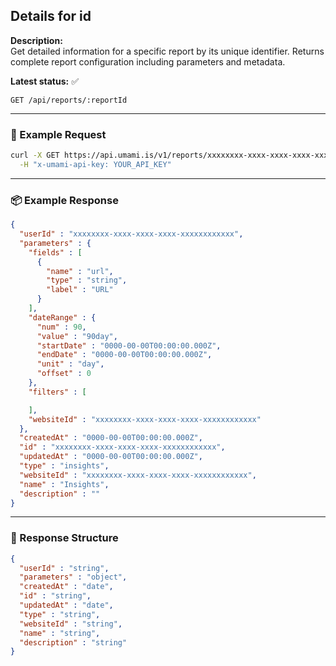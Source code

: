 ## Details for id
<!-- testable: true -->
<!-- expectedStatus: 200 -->
**Description:**  
Get detailed information for a specific report by its unique identifier.
Returns complete report configuration including parameters and metadata.

**Latest status:** <!--status-->✅<!--status-end-->

```
GET /api/reports/:reportId
```

---

### 🔁 Example Request
```bash
curl -X GET https://api.umami.is/v1/reports/xxxxxxxx-xxxx-xxxx-xxxx-xxxxxxxxxxxx \
  -H "x-umami-api-key: YOUR_API_KEY"
```

---

### 📦 Example Response
```json
{
  "userId" : "xxxxxxxx-xxxx-xxxx-xxxx-xxxxxxxxxxxx",
  "parameters" : {
    "fields" : [
      {
        "name" : "url",
        "type" : "string",
        "label" : "URL"
      }
    ],
    "dateRange" : {
      "num" : 90,
      "value" : "90day",
      "startDate" : "0000-00-00T00:00:00.000Z",
      "endDate" : "0000-00-00T00:00:00.000Z",
      "unit" : "day",
      "offset" : 0
    },
    "filters" : [

    ],
    "websiteId" : "xxxxxxxx-xxxx-xxxx-xxxx-xxxxxxxxxxxx"
  },
  "createdAt" : "0000-00-00T00:00:00.000Z",
  "id" : "xxxxxxxx-xxxx-xxxx-xxxx-xxxxxxxxxxxx",
  "updatedAt" : "0000-00-00T00:00:00.000Z",
  "type" : "insights",
  "websiteId" : "xxxxxxxx-xxxx-xxxx-xxxx-xxxxxxxxxxxx",
  "name" : "Insights",
  "description" : ""
}
```

---

### 📘 Response Structure
```json
{
  "userId" : "string",
  "parameters" : "object",
  "createdAt" : "date",
  "id" : "string",
  "updatedAt" : "date",
  "type" : "string",
  "websiteId" : "string",
  "name" : "string",
  "description" : "string"
}
```
